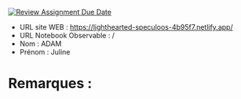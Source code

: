 [![Review Assignment Due Date](https://classroom.github.com/assets/deadline-readme-button-22041afd0340ce965d47ae6ef1cefeee28c7c493a6346c4f15d667ab976d596c.svg)](https://classroom.github.com/a/gSiCmYxP)
- URL site WEB : https://lighthearted-speculoos-4b95f7.netlify.app/
- URL Notebook Observable : /
- Nom : ADAM
- Prénom : Juline

# Remarques :

